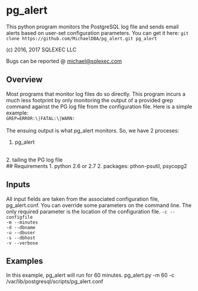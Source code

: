 # pg_alert
This python program monitors the PostgreSQL log file and sends email alerts based on user-set configuration parameters.  You can get it here:
`git clone https://github.com/MichaelDBA/pg_alert.git pg_alert`

(c) 2016, 2017 SQLEXEC LLC

Bugs can be reported @ michael@sqlexec.com

## Overview
Most programs that monitor log files do so directly.  This program incurs a much less footprint by only monitoring the output of a provided grep command against the PG log file from the configuration file.  Here is a simple example:
<br/>
`GREP=ERROR:\|FATAL:\|WARN:`
<br/><br/>
The ensuing output is what pg_alert monitors. So, we have 2 proceses:
<br/>
1. pg_alert
<br/>
2. tailing the PG log file
<br/>
## Requirements
1. python 2.6 or 2.7
2. packages: pthon-psutil, psycopg2

## Inputs
All input fields are taken from the associated configuration file, pg_alert.conf.  You can override some parameters on the command line.  The only required parameter is the location of the configuration file.
`-c --configfile`
<br/>
`-m --minutes`
<br/>
`-d --dbname`
<br/>
`-u --dbuser`
<br/>
`-s --dbhost`
<br/>
`-v --verbose`
<br/>

## Examples
In this example, pg_alert will run for 60 minutes.
pg_alert.py -m 60 -c /var/lib/postgresql/scripts/pg_alert.conf


